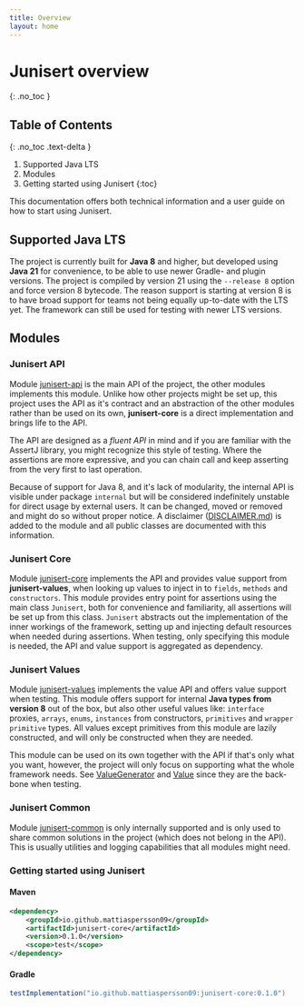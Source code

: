 ```yaml
---
title: Overview
layout: home
---
```


# Junisert overview
{: .no_toc }

## Table of Contents
{: .no_toc .text-delta }

1. Supported Java LTS
2. Modules
3. Getting started using Junisert
{:toc}

This documentation offers both technical information and a user guide on how to start using Junisert.

## Supported Java LTS

The project is currently built for **Java 8** and higher, but developed using **Java 21** for convenience, to be able to
use newer Gradle- and plugin versions. The project is compiled by version 21 using the `--release 8` option
and force version 8 bytecode. The reason support is starting at version 8 is to have broad support for teams 
not being equally up-to-date with the LTS yet. The framework can still be used for testing with newer LTS versions.

## Modules

### Junisert API

Module [junisert-api](https://github.com/mattiaspersson09/junisert/tree/main/junisert-api) is the main API 
of the project, the other modules implements this module.
Unlike how other projects might be set up, this project uses the API as it's contract and an abstraction of the other 
modules rather than be used on its own, **junisert-core** is a direct implementation and brings life to the API.

The API are designed as a *fluent API* in mind and if you are familiar with the AssertJ library, you might recognize this 
style of testing. Where the assertions are more expressive, and you can chain call and keep asserting from the very first to last operation.

Because of support for Java 8, and it's lack of modularity, the internal API is visible under package `internal` 
but will be considered indefinitely unstable for direct usage by external users. It can be changed, moved or removed 
and might do so without proper notice. A disclaimer ([DISCLAIMER.md](https://github.com/mattiaspersson09/junisert/blob/main/junisert-api/DISCLAIMER.md))
is added to the module and all public classes are documented with this information.

### Junisert Core

Module [junisert-core](https://github.com/mattiaspersson09/junisert/tree/main/junisert-core) implements the API and 
provides value support from **junisert-values**, when looking up values to inject in to `fields`, `methods` and `constructors`.
This module provides entry point for assertions using the main class `Junisert`, both for convenience and familiarity,
all assertions will be set up from this class.
`Junisert` abstracts out the implementation of the inner workings of the framework, setting up and injecting default resources 
when needed during assertions. When testing, only specifying this module is needed, the API and value support is aggregated 
as dependency.

### Junisert Values

Module [junisert-values](https://github.com/mattiaspersson09/junisert/tree/main/junisert-values) implements the value 
API and offers value support when testing. This module offers support for internal **Java types from version 8** out of the box,
but also other useful values like: `interface` proxies, `arrays`, `enums`, `instances` from constructors, `primitives`
and `wrapper primitive` types. All values except primitives from this module are lazily constructed, and will only be constructed 
when they are needed.

This module can be used on its own together with the API if that's only what you want,
however, the project will only focus on supporting what the whole framework needs.
See [ValueGenerator](https://github.com/mattiaspersson09/junisert/blob/main/junisert-api/src/main/java/io/github/mattiaspersson09/junisert/api/value/ValueGenerator.java)
and
[Value](https://github.com/mattiaspersson09/junisert/blob/main/junisert-api/src/main/java/io/github/mattiaspersson09/junisert/api/value/Value.java)
since they are the back-bone when testing.

### Junisert Common

Module [junisert-common](https://github.com/mattiaspersson09/junisert/tree/main/junisert-common) is only internally supported 
and is only used to share common solutions in the project (which does not belong in the API). This is 
usually utilities and logging capabilities that all modules might need.

### Getting started using Junisert

#### Maven

```xml
<dependency>
    <groupId>io.github.mattiaspersson09</groupId>
    <artifactId>junisert-core</artifactId>
    <version>0.1.0</version>
    <scope>test</scope>
</dependency>
```

#### Gradle

```groovy
testImplementation("io.github.mattiaspersson09:junisert-core:0.1.0")
```